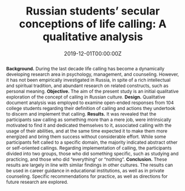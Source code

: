 ---
title: "Russian students’ secular conceptions of life calling: A qualitative analysis"

# Authors
# If you created a profile for a user (e.g. the default `admin` user), write the username (folder name) here 
# and it will be replaced with their full name and linked to their profile.
authors:
- admin
- Dmitry Leontiev

date: "2019-12-01T00:00:00Z"
doi: "https://doi.org/10.11621/pir.2019.0201"

# Schedule page publish date (NOT publication's date).
publishDate: "2019-12-01T00:00:00Z"

# Publication type.
# Legend: 0 = Uncategorized; 1 = Conference paper; 2 = Journal article;
# 3 = Preprint / Working Paper; 4 = Report; 5 = Book; 6 = Book section;
# 7 = Thesis; 8 = Patent
publication_types: ["2"]

# Publication name and optional abbreviated publication name.
publication: "Psychology in Russia: State of the Art"
publication_short: Psychology in Russia

abstract: <b>Background.</b> During the last decade life calling has become a dynamically developing research area in psychology, management, and counseling. However, it has not been empirically investigated in Russia, in spite of a rich intellectual and spiritual tradition, and abundant research on related constructs, such as personal meaning. <b>Objective.</b> The aim of the present study is an initial qualitative exploration of the concept of calling in Russian culture. <b>Design.</b> Qualitative document analysis was employed to examine open-ended responses from 104 college students regarding their definition of calling and actions they undertook to discern and implement that calling. <b>Results.</b> It was revealed that the participants saw calling as something more than a mere job, were intrinsically motivated to find it and dedicated themselves to it, associated calling with the usage of their abilities, and at the same time expected it to make them more energized and bring them success without considerable effort. While some participants felt called to a specific domain, the majority indicated abstract other or self-oriented callings. Regarding implementation of calling, the participants divided into two groups, those who did something specific, such as studying and practicing, and those who did “everything” or “nothing”. <b>Conclusion.</b> These results are largely in line with similar findings in other cultures. The results can be used in career guidance in educational institutions, as well as in private counseling. Specific recommendations for practice, as well as directions for future research are explored.

tags: []

# Display this page in the Featured widget?
featured: false

# Custom links (uncomment lines below)
links:
- name: Journal website
  url: http://psychologyinrussia.com/volumes/index.php?article=7790

url_pdf: ''
url_code: ''
url_dataset: ''
url_poster: ''
url_project: ''
url_slides: ''
url_source: ''
url_video: ''

# Associated Projects (optional).
#   Associate this publication with one or more of your projects.
#   Simply enter your project's folder or file name without extension.
#   E.g. `internal-project` references `content/project/internal-project/index.md`.
#   Otherwise, set `projects: []`.
projects:
- career_calling

# Slides (optional).
#   Associate this publication with Markdown slides.
#   Simply enter your slide deck's filename without extension.
#   E.g. `slides: "example"` references `content/slides/example/index.md`.
#   Otherwise, set `slides: ""`.
slides: ""
---